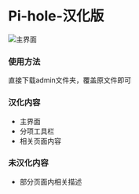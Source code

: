 # Pi-hole-汉化版
![主界面](https://raw.githubusercontent.com/verkeys/Pi-hole-Chinese/master/snapshot/001.jpg)
### 使用方法
直接下载admin文件夹，覆盖原文件即可
### 汉化内容
- 主界面
- 分项工具栏
- 相关页面内容
### 未汉化内容
- 部分页面内相关描述

